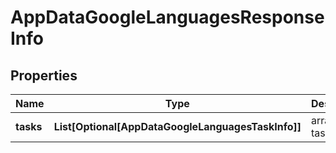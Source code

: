 # AppDataGoogleLanguagesResponseInfo


## Properties

| Name | Type | Description | Notes |
|------------ | ------------- | ------------- | -------------|
**tasks** | **List[Optional[AppDataGoogleLanguagesTaskInfo]]** | array of tasks |[optional]|